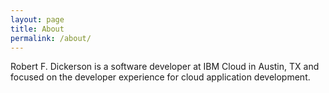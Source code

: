 ```yaml
---
layout: page
title: About
permalink: /about/
---
```


Robert F. Dickerson is a software developer at IBM Cloud in Austin, TX and focused on the developer experience for cloud application development. 